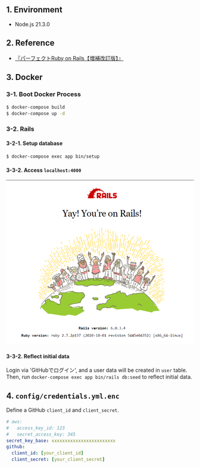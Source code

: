 ## 1. Environment

- Node.js 21.3.0

## 2. Reference

- [『パーフェクトRuby on Rails【増補改訂版】』](https://gihyo.jp/book/2014/978-4-7741-6516-5)

## 3. Docker

### 3-1. Boot Docker Process

```bash
$ docker-compose build
$ docker-compose up -d
```

### 3-2. Rails

#### 3-2-1. Setup database

```bash
$ docker-compose exec app bin/setup
```

#### 3-3-2. Access `localhost:4000`

![Yay! You're on Ruby on Rails](./public/yay!-you're-on-rails!.png)

#### 3-3-2. Reflect initial data

Login via 'GitHubでログイン', and a user data will be created in `user` table.  
Then, run `docker-compose exec app bin/rails db:seed` to reflect initial data.

## 4. `config/credentials.yml.enc`

Define a GitHub `client_id` and `client_secret`.

```yaml
# aws:
#   access_key_id: 123
#   secret_access_key: 345
secret_key_base: xxxxxxxxxxxxxxxxxxxxxxxx
github:
  client_id: [your_client_id]
  client_secret: [your_client_secret]
```
